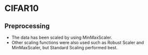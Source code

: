 # CIFAR10

## Preprocessing

- The data has been scaled by using MinMaxScaler.
- Other scaling functions were also used such as Robust Scaler and MinMaxScaler, but Standard Scaling performed best.
